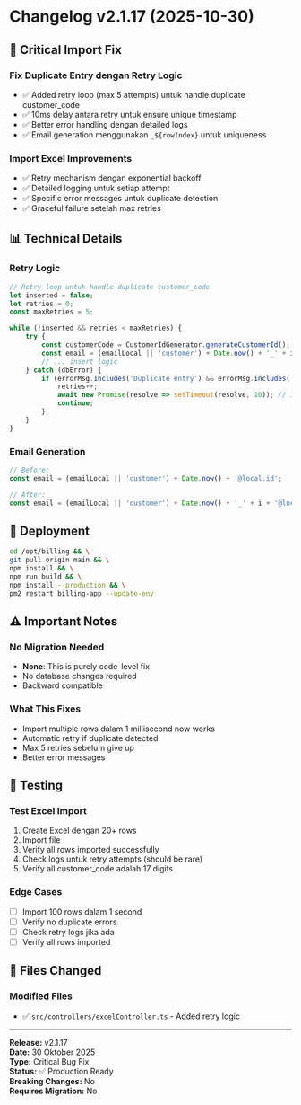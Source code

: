 # Changelog v2.1.17 (2025-10-30)

## 🔧 Critical Import Fix

### Fix Duplicate Entry dengan Retry Logic
- ✅ Added retry loop (max 5 attempts) untuk handle duplicate customer_code
- ✅ 10ms delay antara retry untuk ensure unique timestamp
- ✅ Better error handling dengan detailed logs
- ✅ Email generation menggunakan `_${rowIndex}` untuk uniqueness

### Import Excel Improvements
- ✅ Retry mechanism dengan exponential backoff
- ✅ Detailed logging untuk setiap attempt
- ✅ Specific error messages untuk duplicate detection
- ✅ Graceful failure setelah max retries

## 📊 Technical Details

### Retry Logic
```typescript
// Retry loop untuk handle duplicate customer_code
let inserted = false;
let retries = 0;
const maxRetries = 5;

while (!inserted && retries < maxRetries) {
    try {
        const customerCode = CustomerIdGenerator.generateCustomerId();
        const email = (emailLocal || 'customer') + Date.now() + '_' + i + '@local.id';
        // ... insert logic
    } catch (dbError) {
        if (errorMsg.includes('Duplicate entry') && errorMsg.includes('customer_code')) {
            retries++;
            await new Promise(resolve => setTimeout(resolve, 10)); // 10ms delay
            continue;
        }
    }
}
```

### Email Generation
```typescript
// Before:
const email = (emailLocal || 'customer') + Date.now() + '@local.id';

// After:
const email = (emailLocal || 'customer') + Date.now() + '_' + i + '@local.id';
```

## 🚀 Deployment

```bash
cd /opt/billing && \
git pull origin main && \
npm install && \
npm run build && \
npm install --production && \
pm2 restart billing-app --update-env
```

## ⚠️ Important Notes

### No Migration Needed
- **None**: This is purely code-level fix
- No database changes required
- Backward compatible

### What This Fixes
- Import multiple rows dalam 1 millisecond now works
- Automatic retry if duplicate detected
- Max 5 retries sebelum give up
- Better error messages

## 🧪 Testing

### Test Excel Import
1. Create Excel dengan 20+ rows
2. Import file
3. Verify all rows imported successfully
4. Check logs untuk retry attempts (should be rare)
5. Verify all customer_code adalah 17 digits

### Edge Cases
- [ ] Import 100 rows dalam 1 second
- [ ] Verify no duplicate errors
- [ ] Check retry logs jika ada
- [ ] Verify all rows imported

## 📁 Files Changed

### Modified Files
- ✅ `src/controllers/excelController.ts` - Added retry logic

---

**Release:** v2.1.17  
**Date:** 30 Oktober 2025  
**Type:** Critical Bug Fix  
**Status:** ✅ Production Ready  
**Breaking Changes:** No  
**Requires Migration:** No

